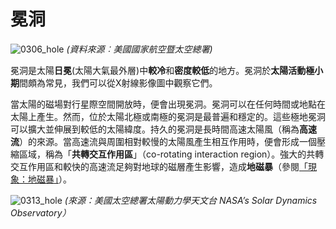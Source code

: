 # 冕洞

![0306_hole](./static/0306_hole.jpg)
*(資料來源︰美國國家航空暨太空總署)*

冕洞是太陽**日冕**(太陽大氣最外層)中**較冷**和**密度較低**的地方。冕洞於**太陽活動極小期**間頗為常見，我們可以從X射線影像圖中觀察它們。

當太陽的磁場對行星際空間開放時，便會出現冕洞。冕洞可以在任何時間或地點在太陽上產生。然而，位於太陽北極或南極的冕洞是最普遍和穩定的。這些極地冕洞可以擴大並伸展到較低的太陽緯度。持久的冕洞是長時間高速太陽風（稱為**高速流**）的來源。當高速流與周圍相對較慢的太陽風產生相互作用時，便會形成一個壓縮區域，稱為「**共轉交互作用區**」（co-rotating interaction region）。強大的共轉交互作用區和較快的高速流足夠對地球的磁層產生影響，造成**地磁暴**（參閱[「現象：地磁暴」](#/zh_hk/section/phenomena/geomagnetic-storms)）。

![0313_hole](./static/0313_hole.jpg)
*(來源：美國太空總署太陽動力學天文台 NASA’s Solar Dynamics Observatory）*

